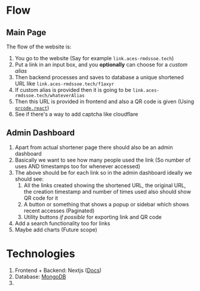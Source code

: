 # Flow

## Main Page

The flow of the website is:

1. You go to the website (Say for example `link.aces-rmdssoe.tech`)
2. Put a link in an input box, and you **optionally** can choose for a _custom alias_
3. Then backend processes and saves to database a unique shortened URL like `link.aces-rmdssoe.tech/f1axyr`
4. If custom alias is provided then it is going to be `link.aces-rmdssoe.tech/whateverAlias`
5. Then this URL is provided in frontend and also a QR code is given (Using [`qrcode.react`](https://www.npmjs.com/package/qrcode.react/v/4.1.0))
6. See if there's a way to add captcha like cloudflare

## Admin Dashboard

1. Apart from actual shortener page there should also be an admin dashboard
2. Basically we want to see how many people used the link (So number of uses AND timestamps too for whenever accessed)
3. The above should be for each link so in the admin dashboard ideally we should see:
   1. All the links created showing the shortened URL, the original URL, the creation timestamp and number of times used also should show QR code for it
   2. A button or something that shows a popup or sidebar which shows recent accesses (Paginated)
   3. Utility buttons _if possible_ for exporting link and QR code
4. Add a search functionality too for links
5. Maybe add charts (Future scope)

# Technologies

1. Frontend + Backend: Nextjs ([Docs](https://nextjs.org/docs))
2. Database: [MongoDB](https://www.mongodb.com/)
3.
